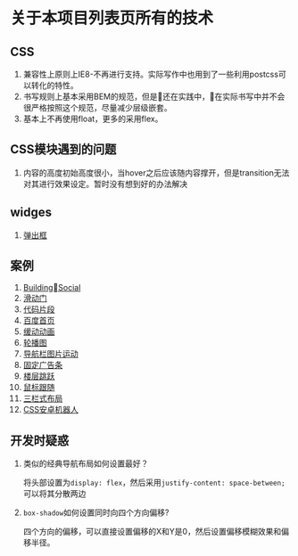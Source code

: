# 关于本项目列表页所有的技术

## CSS

1. 兼容性上原则上IE8-不再进行支持。实际写作中也用到了一些利用postcss可以转化的特性。
1. 书写规则上基本采用BEM的规范，但是还在实践中，在实际书写中并不会很严格按照这个规范，尽量减少层级嵌套。
1. 基本上不再使用float，更多的采用flex。

## CSS模块遇到的问题

1. 内容的高度初始高度很小，当hover之后应该随内容撑开，但是transition无法对其进行效果设定。暂时没有想到好的办法解决

## widges

1. [弹出框](./Modals/index.html)

## 案例

1. [BuildingSocial](./BuildingSocial/index.html)
1. [滑动门](./滑动门)
1. [代码片段](./codeSnippets)
1. [百度首页](./百度首页)
1. [缓动动画](./JS缓动动画)
1. [轮播图](./轮播图)
1. [导航栏图片运动](./导航栏图片运动)
1. [固定广告条](./广告跟随滚动)
1. [楼层跳跃](./楼层跳跃)
1. [鼠标跟随](./鼠标跟随)
1. [三栏式布局](./常见页面结构/三栏式布局/)
1. [CSS安卓机器人](./CSS实现安卓机器人/index.html)

## 开发时疑惑

1. 类似的经典导航布局如何设置最好？

    将头部设置为`display: flex`，然后采用`justify-content: space-between;`可以将其分散两边
1. `box-shadow`如何设置同时向四个方向偏移?

    四个方向的偏移，可以直接设置偏移的X和Y是0，然后设置偏移模糊效果和偏移半径。

